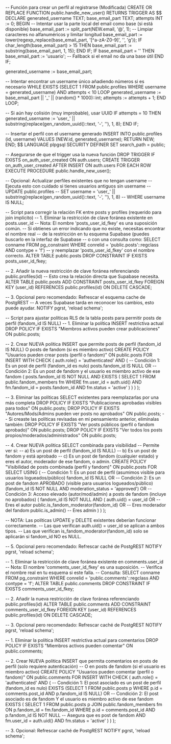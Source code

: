 -- Función para crear un perfil al registrarse (Modificada)
CREATE OR REPLACE FUNCTION public.handle_new_user()
RETURNS TRIGGER AS $$
DECLARE
  generated_username TEXT;
  base_email_part TEXT;
  attempts INT := 0;
BEGIN
  -- Intentar usar la parte local del email como base (si está disponible)
  base_email_part := split_part(NEW.email, '@', 1);
  -- Limpiar caracteres no alfanuméricos y limitar longitud
  base_email_part := lower(regexp_replace(base_email_part, '[^a-zA-Z0-9]', '', 'g'));
  IF char_length(base_email_part) > 15 THEN
    base_email_part := substring(base_email_part, 1, 15);
  END IF;
  IF base_email_part = '' THEN
     base_email_part := 'usuario'; -- Fallback si el email no da una base útil
  END IF;

  generated_username := base_email_part;

  -- Intentar encontrar un username único añadiendo números si es necesario
  WHILE EXISTS (SELECT 1 FROM public.profiles WHERE username = generated_username) AND attempts < 10 LOOP
    generated_username := base_email_part || '_' || (random() * 1000)::int;
    attempts := attempts + 1;
  END LOOP;

  -- Si aún hay colisión (muy improbable), usar UUID
  IF attempts = 10 THEN
     generated_username := 'user_' || substring(replace(gen_random_uuid()::text, '-', ''), 1, 8);
  END IF;

  -- Insertar el perfil con el username generado
  INSERT INTO public.profiles (id, username)
  VALUES (NEW.id, generated_username); 
  RETURN NEW;
END;
$$ LANGUAGE plpgsql SECURITY DEFINER SET search_path = public;

-- Asegurarse de que el trigger usa la nueva función
DROP TRIGGER IF EXISTS on_auth_user_created ON auth.users;
CREATE TRIGGER on_auth_user_created
  AFTER INSERT ON auth.users
  FOR EACH ROW EXECUTE PROCEDURE public.handle_new_user();

-- Opcional: Actualizar perfiles existentes que no tengan username
-- Ejecuta esto con cuidado si tienes usuarios antiguos sin username
-- UPDATE public.profiles
-- SET username = 'user_' || substring(replace(gen_random_uuid()::text, '-', ''), 1, 8)
-- WHERE username IS NULL; 

-- Script para corregir la relación FK entre posts y profiles (requerido para join implícito)
-- 1. Eliminar la restricción de clave foránea existente en posts.user_id
-- Nota: El nombre 'posts_user_id_fkey' es una suposición común. 
-- Si obtienes un error indicando que no existe, necesitas encontrar el nombre real 
-- de la restricción en tu esquema Supabase (puedes buscarlo en la interfaz de Supabase 
-- o con una consulta como: SELECT conname FROM pg_constraint WHERE conrelid = 'public.posts'::regclass AND contype = 'f') 
-- y reemplazar 'posts_user_id_fkey' con el nombre correcto.
ALTER TABLE public.posts
DROP CONSTRAINT IF EXISTS posts_user_id_fkey;

-- 2. Añadir la nueva restricción de clave foránea referenciando public.profiles(id)
-- Esto crea la relación directa que Supabase necesita.
ALTER TABLE public.posts
ADD CONSTRAINT posts_user_id_fkey FOREIGN KEY (user_id)
REFERENCES public.profiles(id) ON DELETE CASCADE;

-- 3. Opcional pero recomendado: Refrescar el esquema cache de PostgREST
-- A veces Supabase tarda en reconocer los cambios, esto puede ayudar.
NOTIFY pgrst, 'reload schema';


-- Script para ajustar políticas RLS de la tabla posts para permitir posts de perfil (fandom_id IS NULL)
-- 1. Eliminar la política INSERT restrictiva actual
DROP POLICY IF EXISTS "Miembros activos pueden crear publicaciones" ON public.posts;

-- 2. Crear NUEVA política INSERT que permite posts de perfil (fandom_id IS NULL) O posts de fandom (si es miembro activo)
CREATE POLICY "Usuarios pueden crear posts (perfil o fandom)" ON public.posts
  FOR INSERT WITH CHECK (
    auth.role() = 'authenticated' AND (
      -- Condición 1: Es un post de perfil (fandom_id es nulo)
      posts.fandom_id IS NULL
      OR 
      -- Condición 2: Es un post de fandom y el usuario es miembro activo de ese fandom
      (
        posts.fandom_id IS NOT NULL AND EXISTS (
          SELECT 1 FROM public.fandom_members fm
          WHERE fm.user_id = auth.uid()
            AND fm.fandom_id = posts.fandom_id
            AND fm.status = 'active'
        )
      )
    )
  );

-- 3. Eliminar las políticas SELECT existentes para reemplazarlas por una más completa
DROP POLICY IF EXISTS "Publicaciones aprobadas visibles para todos" ON public.posts;
DROP POLICY IF EXISTS "Autores/Mods/Admins pueden ver posts no aprobados" ON public.posts;
-- Si creaste las políticas revisadas en mi pensamiento anterior, elimínalas también:
DROP POLICY IF EXISTS "Ver posts públicos (perfil o fandom aprobado)" ON public.posts;
DROP POLICY IF EXISTS "Ver todos los posts propios/moderados/administrados" ON public.posts;


-- 4. Crear NUEVA política SELECT combinada para visibilidad
-- Permite ver si:
--   a) Es un post de perfil (fandom_id IS NULL)
--   b) Es un post de fandom y está aprobado
--   c) Es un post de fandom (cualquier estado) y eres el autor, moderador de ese fandom, o admin.
CREATE POLICY "Visibilidad de posts combinada (perfil y fandom)" ON public.posts
  FOR SELECT USING (
    -- Condición 1: Es un post de perfil (asumimos visible para usuarios logueados/público)
    fandom_id IS NULL
    OR
    -- Condición 2: Es un post de fandom APROBADO (visible para usuarios logueados/público)
    (fandom_id IS NOT NULL AND moderation_status = 'approved')
    OR
    -- Condición 3: Acceso elevado (autor/mod/admin) a posts de fandom (incluye no aprobados)
    (
        fandom_id IS NOT NULL AND (
          auth.uid() = user_id OR                           -- Eres el autor
          public.is_fandom_moderator(fandom_id) OR         -- Eres moderador del fandom
          public.is_admin()                                -- Eres admin
        )
    )
  );

-- NOTA: Las políticas UPDATE y DELETE existentes deberían funcionar correctamente.
-- Las que verifican auth.uid() = user_id se aplican a ambos tipos.
-- Las que verifican is_fandom_moderator(fandom_id) solo se aplicarán si fandom_id NO es NULL.

-- 5. Opcional pero recomendado: Refrescar caché de PostgREST
NOTIFY pgrst, 'reload schema'; 

-- 1. Eliminar la restricción de clave foránea existente en comments.user_id
-- Nota: El nombre 'comments_user_id_fkey' es una suposición. 
-- Verifica el nombre real en tu esquema si este falla. 
-- Consulta: SELECT conname FROM pg_constraint WHERE conrelid = 'public.comments'::regclass AND contype = 'f';
ALTER TABLE public.comments
DROP CONSTRAINT IF EXISTS comments_user_id_fkey;

-- 2. Añadir la nueva restricción de clave foránea referenciando public.profiles(id)
ALTER TABLE public.comments
ADD CONSTRAINT comments_user_id_fkey FOREIGN KEY (user_id)
REFERENCES public.profiles(id) ON DELETE CASCADE;

-- 3. Opcional pero recomendado: Refrescar caché de PostgREST
NOTIFY pgrst, 'reload schema';

-- 1. Eliminar la política INSERT restrictiva actual para comentarios
DROP POLICY IF EXISTS "Miembros activos pueden comentar" ON public.comments;

-- 2. Crear NUEVA política INSERT que permita comentarios en posts de perfil (solo requiere autenticación)
--    O en posts de fandom (si el usuario es miembro activo)
CREATE POLICY "Usuarios pueden comentar (perfil o fandom)" ON public.comments
  FOR INSERT WITH CHECK (
    auth.role() = 'authenticated' AND (
      -- Condición 1: El post asociado es un post de perfil (fandom_id es nulo)
      EXISTS (SELECT 1 FROM public.posts p WHERE p.id = comments.post_id AND p.fandom_id IS NULL)
      OR
      -- Condición 2: El post asociado es de fandom Y el usuario es miembro activo de ese fandom
      EXISTS (
        SELECT 1 FROM public.posts p
        JOIN public.fandom_members fm ON p.fandom_id = fm.fandom_id
        WHERE p.id = comments.post_id
          AND p.fandom_id IS NOT NULL -- Asegura que es post de fandom
          AND fm.user_id = auth.uid()
          AND fm.status = 'active'
      )
    )
  );

-- 3. Opcional: Refrescar caché de PostgREST
NOTIFY pgrst, 'reload schema';

